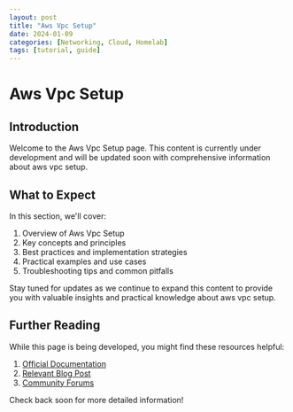```yaml
---
layout: post
title: "Aws Vpc Setup"
date: 2024-01-09
categories: [Networking, Cloud, Homelab]
tags: [tutorial, guide]
---
```


# Aws Vpc Setup

## Introduction

Welcome to the Aws Vpc Setup page. This content is currently under development and will be updated soon with comprehensive information about aws vpc setup.

## What to Expect

In this section, we'll cover:

1. Overview of Aws Vpc Setup
2. Key concepts and principles
3. Best practices and implementation strategies
4. Practical examples and use cases
5. Troubleshooting tips and common pitfalls

Stay tuned for updates as we continue to expand this content to provide you with valuable insights and practical knowledge about aws vpc setup.

## Further Reading

While this page is being developed, you might find these resources helpful:

1. [Official Documentation](https://example.com)
2. [Relevant Blog Post](https://example.com/blog)
3. [Community Forums](https://example.com/forum)

Check back soon for more detailed information!
